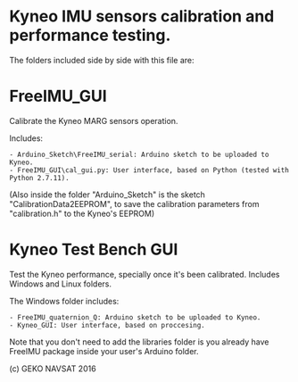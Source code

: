 # Kyneo IMU sensors calibration and performance testing.

The folders included side by side with this file are:

# FreeIMU_GUI

Calibrate the Kyneo MARG sensors operation.

Includes:

	- Arduino_Sketch\FreeIMU_serial: Arduino sketch to be uploaded to Kyneo.
	- FreeIMU_GUI\cal_gui.py: User interface, based on Python (tested with Python 2.7.11).
	
(Also inside the folder "Arduino_Sketch" is the sketch "CalibrationData2EEPROM", to save the 
calibration parameters from "calibration.h" to the Kyneo's EEPROM)
	
# Kyneo Test Bench GUI

Test the Kyneo performance, specially once it's been calibrated. Includes Windows and Linux folders.

The Windows folder includes:

	- FreeIMU_quaternion_Q: Arduino sketch to be uploaded to Kyneo.
	- Kyneo_GUI: User interface, based on proccesing.

Note that you don't need to add the libraries folder is you already have FreeIMU package inside your user's 
Arduino folder.

(c) GEKO NAVSAT 2016